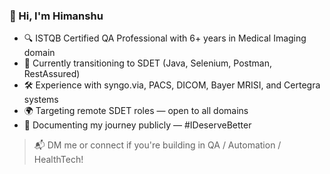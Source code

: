 ### 👋 Hi, I'm Himanshu

- 🔍 ISTQB Certified QA Professional with 6+ years in Medical Imaging domain  
- 🚀 Currently transitioning to SDET (Java, Selenium, Postman, RestAssured)  
- 🛠️ Experience with syngo.via, PACS, DICOM, Bayer MRISI, and Certegra systems  
- 🌍 Targeting remote SDET roles — open to all domains  
- 🦁 Documenting my journey publicly — #IDeserveBetter

> 📬 DM me or connect if you're building in QA / Automation / HealthTech!

